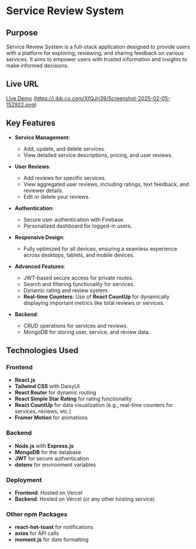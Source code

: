 
# Service Review System

## Purpose
Service Review System is a full-stack application designed to provide users with a platform for exploring, reviewing, and sharing feedback on various services. It aims to empower users with trusted information and insights to make informed decisions.

## Live URL
[Live Demo](https://assignment-11-eb26e.web.app/)
(https://i.ibb.co.com/XfQJrj39/Screenshot-2025-02-05-152922.png)

## Key Features
- **Service Management**:
  - Add, update, and delete services.
  - View detailed service descriptions, pricing, and user reviews.

- **User Reviews**:
  - Add reviews for specific services.
  - View aggregated user reviews, including ratings, text feedback, and reviewer details.
  - Edit or delete your reviews.

- **Authentication**:
  - Secure user authentication with Firebase.
  - Personalized dashboard for logged-in users.

- **Responsive Design**:
  - Fully optimized for all devices, ensuring a seamless experience across desktops, tablets, and mobile devices.

- **Advanced Features**:
  - JWT-based secure access for private routes.
  - Search and filtering functionality for services.
  - Dynamic rating and review system.
  - **Real-time Counters**: Use of **React CountUp** for dynamically displaying important metrics like total reviews or services.

- **Backend**:
  - CRUD operations for services and reviews.
  - MongoDB for storing user, service, and review data.

## Technologies Used
### Frontend
- **React.js**
- **Tailwind CSS** with DaisyUI
- **React Router** for dynamic routing
- **React Simple Star Rating** for rating functionality
- **React CountUp** for data visualization (e.g., real-time counters for services, reviews, etc.)
- **Framer Motion** for animations

### Backend
- **Node.js** with **Express.js**
- **MongoDB** for the database
- **JWT** for secure authentication
- **dotenv** for environment variables

### Deployment
- **Frontend**: Hosted on Vercel
- **Backend**: Hosted on Vercel (or any other hosting service)

### Other npm Packages
- **react-hot-toast** for notifications
- **axios** for API calls
- **moment.js** for date formatting


